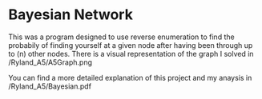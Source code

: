# Bayesian Network

This was a program designed to use reverse enumeration to find the probabily of finding yourself at a given node after having been through up to (n) other nodes. There is a visual representation of the graph I solved in /Ryland_A5/A5Graph.png


You can find a more detailed explanation of this project and my anaysis in /Ryland_A5/Bayesian.pdf

